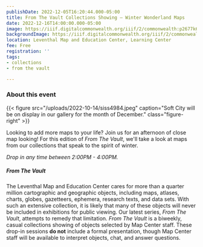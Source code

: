 ```yaml
---
publishDate: 2022-12-05T16:20:44.000-05:00
title: From The Vault Collections Showing — Winter Wonderland Maps
date: 2022-12-16T14:00:00.000-05:00
image: https://iiif.digitalcommonwealth.org/iiif/2/commonwealth:p2677k68s/full/2000,/0/default.jpg
backgroundImage: https://iiif.digitalcommonwealth.org/iiif/2/commonwealth:p2677k68s/full/2000,/0/default.jpg
location: Leventhal Map and Education Center, Learning Center
fee: Free
registration: ''
tags:
- collections
- from the vault

---
```

### About this event

{{< figure src="/uploads/2022-10-14/siss4984.jpeg" caption="Soft City will be on display in our gallery for the month of December." class="figure-right" >}}

Looking to add more maps to your life? Join us for an afternoon of close map looking! For this edition of _From The Vault_, we'll take a look at maps from our collections that speak to the spirit of winter. 

_Drop in any time between 2:00PM - 4:00PM._

##### _From The Vault_

The Leventhal Map and Education Center cares for more than a quarter million cartographic and geographic objects, including maps, atlases, charts, globes, gazetteers, ephemera, research texts, and data sets. With such an extensive collection, it is likely that many of these objects will never be included in exhibitions for public viewing. Our latest series, _From The Vault_, attempts to remedy that limitation. _From The Vault_ is a biweekly, casual collections showing of objects selected by Map Center staff. These drop-in sessions **do not** include a formal presentation, though Map Center staff will be available to interpret objects, chat, and answer questions.